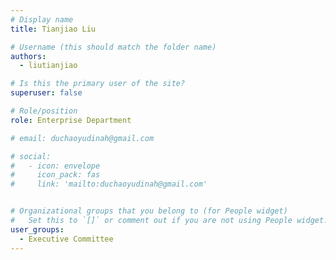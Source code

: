 ```yaml
---
# Display name
title: Tianjiao Liu

# Username (this should match the folder name)
authors:
  - liutianjiao

# Is this the primary user of the site?
superuser: false

# Role/position
role: Enterprise Department

# email: duchaoyudinah@gmail.com

# social:
#   - icon: envelope
#     icon_pack: fas
#     link: 'mailto:duchaoyudinah@gmail.com'


# Organizational groups that you belong to (for People widget)
#   Set this to `[]` or comment out if you are not using People widget.
user_groups:
  - Executive Committee
---
```

